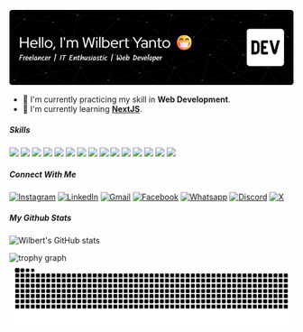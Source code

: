 ![Wilbert Yanto](img/github-header-image.png)

- 🔭 I'm currently practicing my skill in **Web Development**.
- 🌱 I'm currently learning [**NextJS**](https://nextjs.org/docs).

##### Skills

<img src="https://img.shields.io/badge/HTML5-E34F26?style=for-the-badge&logo=html5&logoColor=white" > <img src="https://img.shields.io/badge/CSS3-1572B6?style=for-the-badge&logo=css3&logoColor=white" > <img src="https://img.shields.io/badge/JavaScript-323330?style=for-the-badge&logo=javascript&logoColor=F7DF1E" > <img src="https://img.shields.io/badge/PostgreSQL-316192?style=for-the-badge&logo=postgresql&logoColor=white" > <img src="https://img.shields.io/badge/Express%20js-000000?style=for-the-badge&logo=express&logoColor=white" > <img src="https://img.shields.io/badge/React-20232A?style=for-the-badge&logo=react&logoColor=61DAFB" > <img src="https://img.shields.io/badge/Node%20js-339933?style=for-the-badge&logo=nodedotjs&logoColor=white" > <img src="https://img.shields.io/badge/next%20js-000000?style=for-the-badge&logo=nextdotjs&logoColor=white" > <img src="https://img.shields.io/badge/Tailwind_CSS-38B2AC?style=for-the-badge&logo=tailwind-css&logoColor=white" > <img src="https://img.shields.io/badge/GIT-E44C30?style=for-the-badge&logo=git&logoColor=white" > <img src="https://img.shields.io/badge/GitHub-100000?style=for-the-badge&logo=github&logoColor=white" > <img src="https://img.shields.io/badge/ChatGPT-74aa9c?style=for-the-badge&logo=openai&logoColor=white" > <img src="https://img.shields.io/badge/Visual_Studio_Code-0078D4?style=for-the-badge&logo=visual%20studio%20code&logoColor=white" > <img src="https://img.shields.io/badge/PHP-777BB4?style=for-the-badge&logo=php&logoColor=white" > <img src="https://img.shields.io/badge/Laravel-FF2D20?style=for-the-badge&logo=laravel&logoColor=white" >

##### Connect With Me

[![Instagram](https://img.shields.io/badge/Instagram-E4405F?style=for-the-badge&logo=instagram&logoColor=white)](https://www.instagram.com/wilberttt30/) [![LinkedIn](https://img.shields.io/badge/LinkedIn-0077B5?style=for-the-badge&logo=linkedin&logoColor=white)](https://www.linkedin.com/in/wilbertyanto/) [![Gmail](https://img.shields.io/badge/Gmail-D14836?style=for-the-badge&logo=gmail&logoColor=white)](https://mail.google.com/mail/?view=cm&to=wilbertyanto30@gmail.com
) [![Facebook](https://img.shields.io/badge/Facebook-1877F2?style=for-the-badge&logo=facebook&logoColor=white)](https://www.facebook.com/profile.php?id=61573406655124) [![Whatsapp](https://img.shields.io/badge/WhatsApp-25D366?style=for-the-badge&logo=WhatsApp&logoColor=white)](https://wa.me/6282118839662/) [![Discord](https://img.shields.io/badge/Discord-5865F2?style=for-the-badge&logo=discord&logoColor=white)](https://discord.com/users/1344642939615445062) [![X](https://img.shields.io/badge/X-000000?style=for-the-badge&logo=x&logoColor=white)](https://x.com/wilberttt30/) 
 
 ##### My Github Stats
 ![Wilbert's GitHub stats](https://github-readme-stats.vercel.app/api?username=wilberttt30&show_icons=true&theme=dark)


<img src="https://github-profile-trophy.vercel.app?username=Wilberttt30&theme=dark&column=2&row=1&margin-w=8&margin-h=8&no-bg=false&no-frame=false&order=4" height="150" alt="trophy graph"  />

 <img src="https://raw.githubusercontent.com/Wilberttt30/Wilberttt30/output/snake.svg" alt="Snake animation" />
